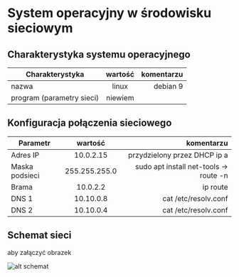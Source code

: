 System operacyjny w środowisku sieciowym
=========================================

Charakterystyka systemu operacyjnego
------------------------------------

| Charakterystyka | wartość           | komentarzu |
| ------------- |:-------------:| -----:|
| nazwa      | linux | debian 9 |
| program (parametry sieci)      | niewiem |  |


Konfiguracja połączenia sieciowego
----------------------------------

| Parametr | wartość           | komentarzu |
| ------------- |:-------------:| -----:|
| Adres IP      | 10.0.2.15 | przydzielony przez DHCP ip a|
| Maska podsieci      | 255.255.255.0 | sudo apt install net-tools -> route -n  |
| Brama      | 10.0.2.2 | ip route |
| DNS 1      | 10.10.0.8 | cat /etc/resolv.conf  |
| DNS 2      | 10.10.0.4 | cat /etc/resolv.conf  |

Schemat sieci
-------------

aby załączyć obrazek 

![alt schemat](../Schemat.png)
```markdown


```

